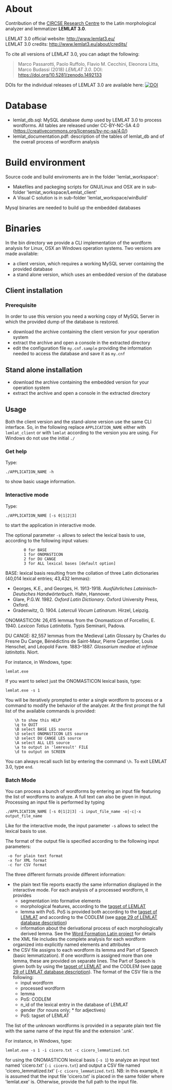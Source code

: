 # About

Contribution of the [CIRCSE Research Centre](https://centridiricerca.unicatt.it/circse_index.html) to the Latin morphological analyzer and lemmatizer **LEMLAT 3.0**.

LEMLAT 3.0 official website: http://www.lemlat3.eu/<br />
LEMLAT 3.0 credits: http://www.lemlat3.eu/about/credits/

To cite all versions of LEMLAT 3.0, you can adapt the following:

>Marco Passarotti, Paolo Ruffolo, Flavio M. Cecchini, Eleonora Litta, Marco Budassi (2018) *LEMLAT 3.0*. DOI: https://doi.org/10.5281/zenodo.1492133

DOIs for the individual releases of LEMLAT 3.0 are available here: [![DOI](https://zenodo.org/badge/DOI/10.5281/zenodo.1492133.svg)](https://doi.org/10.5281/zenodo.1492133)

# Database

- lemlat_db.sql: MySQL database dump used by LEMLAT 3.0 to process wordforms. All tables are released under CC-BY-NC-SA 4.0 (https://creativecommons.org/licenses/by-nc-sa/4.0/)
- lemlat_documentation.pdf: description of the tables of lemlat_db and of the overall process of wordform analysis


# Build environment

Source code and build enviroments are in the folder 'lemlat_workspace':
- Makefiles and packeging scripts for GNU/Linux and OSX are in sub-folder 'lemlat_workspace/Lemlat_client'
- A Visual C solution is in sub-folder 'lemlat_workspace/winBuild'

Mysql binaries are needed to build up the embedded databases


# Binaries

In the bin directory we provide a CLI implementation of the wordform analysis for Linux, OSX an Windows operation systems.
Two versions are made available:
- a client version, which requires a working MySQL server containing the provided database
- a stand alone version, which uses an embedded version of the database

## Client installation

### Prerequisite
In order to use this version you need a working copy of MySQL Server in which the provided dump of the database is restored.
 
- download the archive containing the client version for your operation system
- extract the archive and open a console in the extracted directory
- edit the configuration file `my.cnf.sample` providing the information needed to access the database and save it as `my.cnf`

## Stand alone installation
- download the archive containing the embedded version for your operation system
- extract the archive and open a console in the extracted directory


## Usage
Both the client version and the stand-alone version use the same CLI interface. So, in the following replace `APPLICATION_NAME` either with `lemlat_client` or with `lemlat` according to the version you are using. For Windows do not use the initial `./`

### Get help
Type:
```
./APPLICATION_NAME -h
```
to show basic usage information.

### Interactive mode
Type:
```
./APPLICATION_NAME [-s 0|1|2|3]
```
to start the application in interactive mode.

The optional parameter `-s` allows to select the lexical basis to use, according to the following input values:
```
     	0 for BASE
     	1 for ONOMASTICON
     	2 for DU CANGE
     	3 for ALL lexical bases [default option]
```
BASE: lexical basis resulting from the collation of three Latin dictionaries (40,014 lexical entries; 43,432 lemmas):
- Georges, K.E., and Georges, H. 1913-1918. *Ausführliches Lateinisch-Deutsches Handwörterbuch*. Hahn, Hannover.
- Glare, P.G.W. 1982. *Oxford Latin Dictionary*. Oxford University Press, Oxford.
- Gradenwitz, O. 1904. *Laterculi Vocum Latinarum*. Hirzel, Leipzig.

ONOMASTICON: 26,415 lemmas from the Onomasticon of Forcellini, E. 1940. *Lexicon Totius Latinitatis*. Typis Seminarii, Padova.

DU CANGE: 82,557 lemmas from the Medieval Latin Glossary by Charles du Fresne Du Cange, Bénédictins de Saint-Maur, Pierre Carpentier, Louis Henschel, and Léopold Favre. 1883–1887. *Glossarium mediae et infimae latinitatis*. Niort.

For instance, in Windows, type:
```
lemlat.exe
```

If you want to select just the ONOMASTICON lexical basis, type:
```
lemlat.exe -s 1
```

You will be iteratively prompted to enter a single wordform to process or a command to modify the behavior of the analyzer.
At the first prompt the full list of the available commands is provided:
```
	\h to show this HELP 
	\q to QUIT 
	\B select BASE LES source 
	\O select ONOMASTICON LES source 
	\D select DU CANGE LES source
	\A select ALL LES source 
	\a to output in 'lemresult' FILE 
	\d to output on SCREEN 
```
You can always recall such list by entering the command `\h`. To exit LEMLAT 3.0, type `end`.

### Batch Mode
You can process a bunch of wordforms by entering an input file featuring the list of wordforms to analyze. A full text can also be given in input. Processing an input file is performed by typing

```
./APPLICATION_NAME [-s 0|1|2|3] -i input_file_name -o|-c|-x output_file_name 
```
Like for the interactive mode, the input parameter `-s` allows to select the lexical basis to use.

The format of the output file is specified according to the following input parameters:
```
 -o for plain text format
 -x for XML format
 -c for CSV format
``` 
The three different formats provide different information:
- the plain text file reports exactly the same information displayed in the interactive mode. For each analysis of a processed wordform, it provides
	- segmentation into formative elements
	- morphological features, according to the [tagset of LEMLAT](http://www.lemlat3.eu/wp-content/uploads/2016/10/LEMLAT3.0-tagset_english.pdf)
	- lemma with PoS. PoS is provided both according to the [tagset of LEMLAT](http://www.lemlat3.eu/wp-content/uploads/2016/10/LEMLAT3.0-tagset_english.pdf) and according to the CODLEM (see [page 29 of LEMLAT database description](http://www.lemlat3.eu/wp-content/uploads/2016/10/LEMLAT3_database_description.pdf))
	- information about the derivational process of each morphologically derived lemma. See the [Word Formation Latin project](http://wfl.marginalia.it/) for details  
- the XML file includes the complete analysis for each wordform organized into explicitly named elements and attributes
- the CSV file assigns to each wordform its lemma and Part of Speech (basic lemmatization). If one wordform is assigned more than one lemma, these are provided on separate lines. The Part of Speech is given both by using the [tagset of LEMLAT](http://www.lemlat3.eu/wp-content/uploads/2016/10/LEMLAT3.0-tagset_english.pdf) and the CODLEM (see [page 29 of LEMLAT database description](http://www.lemlat3.eu/wp-content/uploads/2016/10/LEMLAT3_database_description.pdf)). The format of the CSV file is the following:
	- input wordform
	- processed wordform
	- lemma
	- PoS: CODLEM
	- n_id of the lexical entry in the database of LEMLAT
	- gender (for nouns only; * for adjectives)
	- PoS: tagset of LEMLAT

The list of the unknown wordforms is provided in a separate plain text file with the same name of the input file and the extension '.unk'.

For instance, in Windows, type:
```
lemlat.exe -s 1 -i cicero.txt -c cicero_lemmatized.txt
```
for using the ONOMASTICON lexical basis (`-s 1`) to analyze an input text named 'cicero.txt' (`-i cicero.txt`) and output a CSV file named 'cicero_lemmatized.txt' (`-c cicero_lemmatized.txt`).
NB: in this example, it is assumed that the input file 'cicero.txt' is placed in the same folder where 'lemlat.exe' is. Otherwise, provide the full path to the input file.
